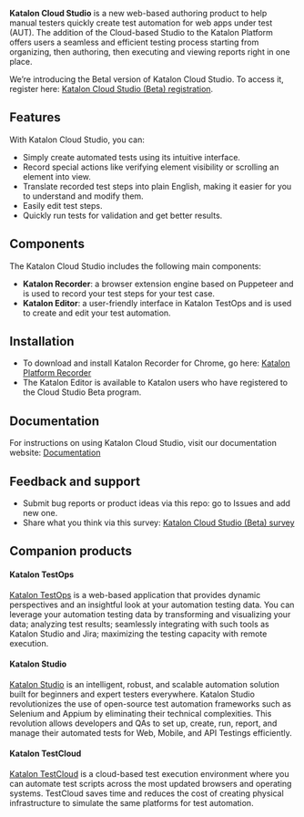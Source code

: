 **Katalon Cloud Studio** is a new web-based authoring product to help manual testers quickly create test automation for web apps under test (AUT). The addition of the Cloud-based Studio to the Katalon Platform offers users a seamless and efficient testing process starting from organizing, then authoring, then executing and viewing reports right in one place. 

We’re introducing the Betal version of Katalon Cloud Studio. To access it, register here: [Katalon Cloud Studio (Beta) registration](https://docs.google.com/forms/d/e/1FAIpQLSfI9PN72qRSd1qaMR3W0fFGs0K0Ld_VX2ogUAtzAFfmEELdAA/viewform).


## Features
With Katalon Cloud Studio, you can:
* Simply create automated tests using its intuitive interface.
* Record special actions like verifying element visibility or scrolling an element into view.
* Translate recorded test steps into plain English, making it easier for you to understand and modify them.
* Easily edit test steps.
* Quickly run tests for validation and get better results.


## Components
The Katalon Cloud Studio includes the following main components:
* **Katalon Recorder**: a browser extension engine based on Puppeteer and is used to record your test steps for your test case.
* **Katalon Editor**: a user-friendly interface in Katalon TestOps and is used to create and edit your test automation.

## Installation
* To download and install Katalon Recorder for Chrome, go here: [Katalon Platform Recorder](https://chrome.google.com/webstore/detail/katalon-platform-recorder/elnoebihidlheoapfooeobbpmjgebpcj/)
* The Katalon Editor is available to Katalon users who have registered to the Cloud Studio Beta program.

## Documentation
For instructions on using Katalon Cloud Studio, visit our documentation website: [Documentation](https://docs.katalon.com/docs/general-information/release-notes/katalon-cloud-studio/beta---april-26-2023)

## Feedback and support
* Submit bug reports or product ideas via this repo: go to Issues and add new one.
* Share what you think via this survey: [Katalon Cloud Studio (Beta) survey](https://survey.survicate.com/a13bd012397a30ca/?_svbep=P3A9YW5vbnltb3Vz)

## Companion products
#### Katalon TestOps
[Katalon TestOps](https://katalon.com/testcloud) is a web-based application that provides dynamic perspectives and an insightful look at your automation testing data. You can leverage your automation testing data by transforming and visualizing your data; analyzing test results; seamlessly integrating with such tools as Katalon Studio and Jira; maximizing the testing capacity with remote execution.

#### Katalon Studio
[Katalon Studio](https://katalon.com/katalon-studio) is an intelligent, robust, and scalable automation solution built for beginners and expert testers everywhere. Katalon Studio revolutionizes the use of open-source test automation frameworks such as Selenium and Appium by eliminating their technical complexities. This revolution allows developers and QAs to set up, create, run, report, and manage their automated tests for Web, Mobile, and API Testings efficiently.

#### Katalon TestCloud
[Katalon TestCloud](https://katalon.com/testcloud) is a cloud-based test execution environment where you can automate test scripts across the most updated browsers and operating systems. TestCloud saves time and reduces the cost of creating physical infrastructure to simulate the same platforms for test automation.







